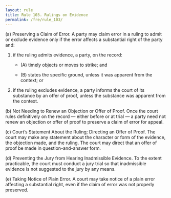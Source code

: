 ```yaml
---
layout: rule
title: Rule 103. Rulings on Evidence
permalink: /fre/rule_103/
---
```


(a) Preserving a Claim of Error. A party may claim error in a ruling to admit or exclude evidence only if the error affects a substantial right of the party and:


1. if the ruling admits evidence, a party, on the record:


    - (A) timely objects or moves to strike; and


    - (B) states the specific ground, unless it was apparent from the context; or


2. if the ruling excludes evidence, a party informs the court of its substance by an offer of proof, unless the substance was apparent from the context.


(b) Not Needing to Renew an Objection or Offer of Proof. Once the court rules definitively on the record — either before or at trial — a party need not renew an objection or offer of proof to preserve a claim of error for appeal.


(c) Court’s Statement About the Ruling; Directing an Offer of Proof. The court may make any statement about the character or form of the evidence, the objection made, and the ruling. The court may direct that an offer of proof be made in question-and-answer form.


(d) Preventing the Jury from Hearing Inadmissible Evidence. To the extent practicable, the court must conduct a jury trial so that inadmissible evidence is not suggested to the jury by any means.


(e) Taking Notice of Plain Error. A court may take notice of a plain error affecting a substantial right, even if the claim of error was not properly preserved.


